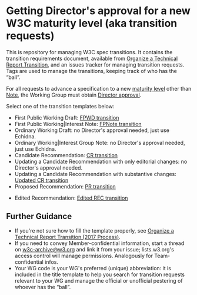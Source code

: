 # Getting Director's approval for a new W3C maturity level (aka transition requests)

This is repository for managing W3C spec transitions. It contains the transition requirements document, available from [Organize a Technical Report Transition](https://www.w3.org/Guide/transitions), and an issues tracker for managing transition requests. Tags are used to manage the transitions, keeping track of who has the “ball”.

For all requests to advance a specification to a new [maturity level](https://www.w3.org/2015/Process-20150901/#maturity-levels) other than [Note](), the Working Group must obtain [Director approval](https://www.w3.org/2015/Process-20150901/#transition-reqs).

Select one of the transition templates below:

* First Public Working Draft: [FPWD transition](https://github.com/plehegar/transitions/issues/new?assignee=plehegar&labels=Entering+FPWD&title=%5BYOURWGCODEHERE%5D+FPWD+request+for+SHORTNAME&body=%23+Document+title%2c+URLs%2c+estimated+publication+date%0d%0a%0d%0a%23+Abstract%0d%0a%0d%0a%23+Status%0d%0a%0d%0a%23+Is+it+a+delta+specification+intended+to+become+a+W3C+Recommendation%3f%0d%0a%0d%0a%23+Link+to+group%27s+decision+to+request+transition%0d%0a%0d%0a%23+Information+about+implementations+known+to+the+Working+Group%0d%0a)
* First Public Working|Interest Note: [FPNote transition](https://github.com/plehegar/transitions/issues/new?assignee=plehegar&labels=Entering+FPNote&title=%5BYOURWGCODEHERE%5D+FPNote+request+for+SHORTNAME&body=%23+Document+title%2c+URLs%2c+estimated+publication+date%0d%0a%0d%0a%23+Abstract%0d%0a%0d%0a%23+Status%0d%0a%0d%0a%23+Link+to+group%27s+decision+to+request+transition%0d%0a%0d%0a%23+Information+about+implementations+known+to+the+Working+Group%0d%0a)
* Ordinary Working Draft: no Director's approval needed, just use Echidna.
* Ordinary Working|Interest Group Note: no Director's approval needed, just use Echidna.
* Candidate Recommendation: [CR transition](https://github.com/plehegar/transitions/issues/new?assignee=swickr&labels=Entering+CR&title=%5BYOURWGCODEHERE%5D+CR+transition+for+SHORTNAME&body=%23+Document+title%2c+URLs%2c+estimated+publication+date%0d%0a%0d%0a%23+Abstract%0d%0a%0d%0a%23+Status%0d%0a%0d%0a%23+Link+to+group%27s+decision+to+request+transition%0d%0a%0d%0a%23+Changes%0d%0a%0d%0a%23+Requirements+satisfied%0d%0a%0d%0a%23+Dependencies+met+(or+not)%0d%0a%0d%0a%23+Wide+Review%0d%0a%0d%0a%23+Issues+addressed%0d%0a%0d%0a%23+Formal+Objections%0d%0a%0d%0a%23+Implementation%0d%0a%0d%0a%23+Patent+disclosures%0d%0a%0d%0a)
* Updating a Candidate Recommendation with only editorial changes: no Director's approval needed.
* Updating a Candidate Recommendation with substantive changes: [Updated CR transition](https://github.com/plehegar/transitions/issues/new?assignee=swickr&labels=Entering+CR&title=%5BYOURWGCODEHERE%5D+CR+update+for+SHORTNAME&body=%23+Link+to+group%27s+decision+to+request+transition%0d%0a%0d%0a%23+Link+to+previous+Candidate+Recommendation+transition+request%0d%0a%0d%0a%23+Substantive+changes%0d%0a%0d%0a%23+Any+changes+in+normative+references%3f%0d%0a%0d%0a%23+Any+changes+in+requirements%3f%0d%0a%0d%0a%23+Wide+Review+of+substantive+changes%0d%0a%0d%0a%23+Issues+status%0d%0a%0d%0a%23+Formal+Objections%0d%0a%0d%0a%23+Any+changes+in+implementation+information%3f%0d%0a%0d%0a%23+Deadline+for+further+comments%0d%0a%0d%0a%23+Any+changes+in+patent+disclosures%3f%0d%0a)
* Proposed Recommendation: [PR transition](https://github.com/plehegar/transitions/issues/new?assignee=swickr&labels=PR&title=%5BYOURWGCODEHERE%5D+PR+request+for+SHORTNAME&body=%23+Document+title%2c+URLs%2c+estimated+publication+date%0d%0a%0d%0a%23+Abstract%0d%0a%0d%0a%23+Status%0d%0a%0d%0a%23+Link+to+group%27s+decision+to+request+transition%0d%0a%0d%0a%23+Changes%0d%0a%0d%0a%23+Requirements+satisfied%0d%0a%0d%0a%23+Dependencies+met+(or+not)%0d%0a%0d%0a%23+Wide+Review%0d%0a%0d%0a%23+Issues+addressed%0d%0a%0d%0a%23+Formal+Objections%0d%0a%0d%0a%23+Implementation%0d%0a%0d%0a%23+Patent+disclosures%0d%0a%0d%0a)
<!--
* Recommendation: [REC transition](https://github.com/plehegar/transitions/issues/new?assignee=swickr&labels=REC&title=%5bREC+request%5d&body=%23+Document+title%2c+URLs%2c+estimated+publication+date%0d%0a%0d%0a%23+Abstract%0d%0a%0d%0a%23+Status%0d%0a%0d%0a%23+Link+to+group%27s+decision+to+request+transition%0d%0a%0d%0a%23+Changes%0d%0a%0d%0a%23+Any+changes+in+requirements%3f%0d%0a%0d%0a%23+Dependencies+met+(or+not)%0d%0a%0d%0a%23+Advisory+Committee+Review%0d%0a%0d%0a%23+Issues+addressed%0d%0a%0d%0a%23+Formal+Objections%0d%0a%0d%0a%23+Any+changes+in+patent+disclosures%3f%0d%0a%0d%0a)
-->
* Edited Recommendation: [Edited REC transition](https://github.com/plehegar/transitions/issues/new?assignee=swickr&labels=Entering+Edited+REC&title=%5BYOURWGCODEHERE%5D+REC+update+for+SHORTNAME&body=%23+Document+title%2c+URLs%2c+estimated+publication+date%0d%0a%0d%0a%23+Abstract%0d%0a%0d%0a%23+Status%0d%0a%0d%0a%23+Link+to+group%27s+decision+to+request+transition%0d%0a%0d%0a%23+Changes%0d%0a%0d%0a%23+Any+changes+in+requirements%3f%0d%0a%0d%0a%23+Dependencies+met+(or+not)%0d%0a%0d%0a%23+Advisory+Committee+Review%0d%0a%0d%0a%23+Issues+addressed%0d%0a%0d%0a%23+Formal+Objections%0d%0a%0d%0a%23+Any+changes+in+patent+disclosures%3f%0d%0a%0d%0a)

## Further Guidance

  * If you're not sure how to fill the template properly, see [Organize a Technical Report Transition (2017 Process)](https://www.w3.org/Guide/transitions).
  * If you need to convey Member-confidential information, start a thread on w3c-archive@w3.org and link it from your issue; lists.w3.org's access control will manage permissions. Analogously for Team-confidential infos.
  * Your WG code is your WG's preferred (unique) abbreviation: it is included in the title template to help you search for transition requests relevant to your WG and manage the official or unofficial pestering of whoever has the “ball”.
